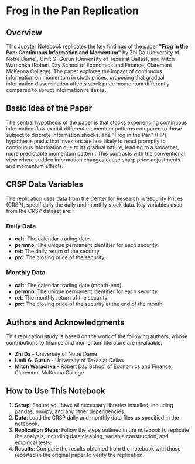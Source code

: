 # Frog in the Pan Replication

## Overview

This Jupyter Notebook replicates the key findings of the paper **"Frog in the Pan: Continuous Information and Momentum"** by Zhi Da (University of Notre Dame), Umit G. Gurun (University of Texas at Dallas), and Mitch Warachka (Robert Day School of Economics and Finance, Claremont McKenna College). The paper explores the impact of continuous information on momentum in stock prices, proposing that gradual information dissemination affects stock price momentum differently compared to abrupt information releases.

## Basic Idea of the Paper

The central hypothesis of the paper is that stocks experiencing continuous information flow exhibit different momentum patterns compared to those subject to discrete information shocks. The "Frog in the Pan" (FIP) hypothesis posits that investors are less likely to react promptly to continuous information due to its gradual nature, leading to a smoother, more predictable momentum pattern. This contrasts with the conventional view where sudden information changes cause sharp price adjustments and momentum effects.

## CRSP Data Variables

The replication uses data from the Center for Research in Security Prices (CRSP), specifically the daily and monthly stock data. Key variables used from the CRSP dataset are:

### Daily Data
- **calt**: The calendar trading date.
- **permno**: The unique permanent identifier for each security.
- **ret**: The daily return of the security.
- **prc**: The closing price of the security.

### Monthly Data
- **calt**: The calendar trading date (month-end).
- **permno**: The unique permanent identifier for each security.
- **ret**: The monthly return of the security.
- **prc**: The closing price of the security at the end of the month.

## Authors and Acknowledgments

This replication study is based on the work of the following authors, whose contributions to finance and momentum literature are invaluable:

- **Zhi Da** - University of Notre Dame
- **Umit G. Gurun** - University of Texas at Dallas
- **Mitch Warachka** - Robert Day School of Economics and Finance, Claremont McKenna College

## How to Use This Notebook

1. **Setup**: Ensure you have all necessary libraries installed, including pandas, numpy, and any other dependencies.
2. **Data**: Load the CRSP daily and monthly data files as specified in the notebook.
3. **Replication Steps**: Follow the steps outlined in the notebook to replicate the analysis, including data cleaning, variable construction, and empirical tests.
4. **Results**: Compare the results obtained from the notebook with those reported in the original paper to verify the replication.
